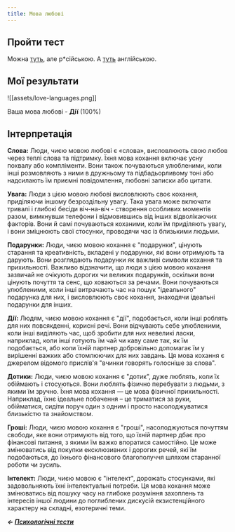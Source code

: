 ```yaml
---
title: Мова любові
---
```


## Пройти тест
Можна [туть](https://www.idrlabs.com/ru/love-styles/test.php), але р\*сійською.
А [туть](https://www.idrlabs.com/love-styles/test.php) англійською.

## Мої результати

![[assets/love-languages.png]]

Ваша мова любові - **Дії** (100%)

## Інтерпретація

**Слова:** Люди, чиєю мовою любові є «слова», висловлюють свою любов через теплі слова та підтримку. Їхня мова кохання включає усну похвалу або компліменти. Вони також почуваються улюбленими, коли інші розмовляють з ними в дружньому та підбадьорливому тоні або надсилають їм приємні повідомлення, любовні записки або цитати.  
  
**Увага:** Люди з цією мовою любові висловлюють своє кохання, приділяючи іншому безроздільну увагу. Така увага може включати тривалі і глибокі бесіди віч-на-віч - створення особливих моментів разом, вимкнувши телефони і відмовившись від інших відволікаючих факторів. Вони й самі почуваються коханими, коли їм приділяють увагу, і вони зміцнюють свої стосунки, проводячи час із близькими людьми.  
  
**Подарунки:** Люди, чиєю мовою кохання є "подарунки", цінують старання та креативність, вкладені у подарунки, які вони отримують та дарують. Вони розглядають подарунки як важливі символи кохання та прихильності. Важливо відзначити, що люди з цією мовою кохання зазвичай не очікують дорогих чи великих подарунків, оскільки вони цінують почуття та сенс, що ховаються за речами. Вони почуваються улюбленими, коли інші витрачають час на пошук "ідеального" подарунка для них, і висловлюють своє кохання, знаходячи ідеальні подарунки для інших.  
  
**Дії:** Людям, чиєю мовою кохання є "дії", подобається, коли інші роблять для них повсякденні, корисні речі. Вони відчувають себе улюбленими, коли інші виділяють час, щоб зробити для них невеликі ласки, наприклад, коли інші готують їм чай чи каву саме так, як їм подобається, або коли їхній партнер добровільно допомагає їм у вирішенні важких або стомлюючих для них завдань. Ця мова кохання є джерелом відомого прислів'я "вчинки говорять голосніше за слова".  
  
**Дотики:** Люди, чиєю мовою кохання є "дотик", дуже люблять, коли їх обіймають і стосуються. Вони люблять фізично перебувати з людьми, з якими їм зручно. Їхня мова кохання — це мова фізичної прихильності. Наприклад, їхнє ідеальне побачення – це триматися за руки, обійматися, сидіти поруч один з одним і просто насолоджуватися близькістю та знайомством.  
  
**Гроші:** Люди, чиєю мовою кохання є "гроші", насолоджуються почуттям свободи, яке вони отримують від того, що їхній партнер дбає про фінансові питання, з якими їм важко впоратися самостійно. Це може змінюватись від покупки ексклюзивних і дорогих речей, які їм подобаються, до їхнього фінансового благополуччя шляхом старанної роботи чи зусиль.  
  
**Інтелект:** Люди, чиєю мовою є "інтелект", дорожать стосунками, які задовольняють їхні інтелектуальні потреби. Ця мова кохання може змінюватись від пошуку часу на глибоке розуміння захоплень та інтересів іншої людини до поглиблених дискусій екзистенційного характеру на складні, езотеричні теми.

***← [Психологічні тести](/psycho)***